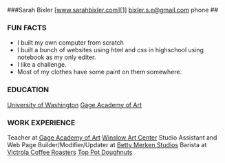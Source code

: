 ###Sarah Bixler
[www.sarahbixler.com][1]
[bixler.s.e@gmail.com][2]
phone ##

###  FUN FACTS
*  I built my own computer from scratch
*  I built a bunch of websites using _html_ and _css_ in highschool using notebook as my only editer. 
*  I like a challenge.
*  Most of my clothes have some paint on them somewhere.


###  EDUCATION  
[University of Washington][3]
[Gage Academy of Art][4]  

###  WORK EXPERIENCE
Teacher at 
    [Gage Academy of Art][4]
    [Winslow Art Center][5]
Studio Assistant and Web Page Builder/Modifier/Updater at
    [Betty Merken Studios][6]
Barista at 
    [Victrola Coffee Roasters][7]
    [Top Pot Doughnuts][8]





[1]:  http://www.sarahbixler.com
[2]:  mailto:bixler.s.e@gmail.com
[3]:  http://www.washington.edu
[4]:  http://www.gageacademy.org
[5]:  http://www.winslowartcenter.com
[6]:  http://www.bettymerkenstudio.com
[7]:  http://www.victrolacoffeeroasters.com
[8]:  http://www.toppotdoughnuts.com
